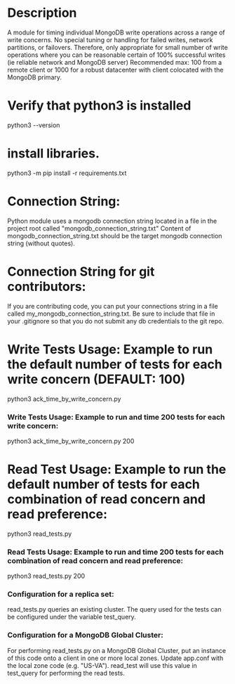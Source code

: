 # Description
A module for timing individual MongoDB write operations across a range of write concerns.
No special tuning or handling for failed writes, network partitions, or failovers.
Therefore, only appropriate for small number of write operations where you can be reasonable certain of 100% successful writes (ie reliable network and MongoDB server)
Recommended max: 100 from a remote client or 1000 for a robust datacenter with client colocated with the MongoDB primary.

# Verify that python3 is installed
python3 --version

# install libraries.
python3 -m pip install -r requirements.txt

# Connection String:
Python module uses a mongodb connection string located in a file in the project root called "mongodb_connection_string.txt"
Content of mongodb_connection_string.txt should be the target mongodb connection string (without quotes).

# Connection String for git contributors:
If you are contributing code, you can put your connections string in a file called my_mongodb_connection_string.txt.
Be sure to include that file in your .gitignore so that you do not submit any db credentials to the git repo.

# Write Tests Usage: Example to run the default number of tests for each write concern (DEFAULT: 100)
python3 ack_time_by_write_concern.py

### Write Tests Usage: Example to run and time 200 tests for each write concern:
python3 ack_time_by_write_concern.py 200


# Read Test Usage: Example to run the default number of tests for each combination of read concern and read preference:
python3 read_tests.py 

### Read Tests Usage:  Example to run and time 200 tests for each combination of read concern and read preference:
python3 read_tests.py 200


### Configuration for a replica set:
read_tests.py queries an existing cluster. The query used for the tests can be configured under the variable test_query.

### Configuration for a MongoDB Global Cluster:
For performing read_tests.py on a MongoDB Global Cluster, put an instance of this code onto a client in one or more local zones. Update app.conf with the local zone code (e.g. "US-VA"). read_test will use this value in test_query for performing the read tests.
